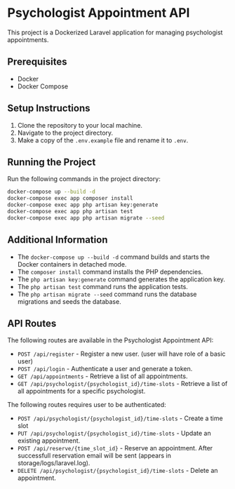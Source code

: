 
# Psychologist Appointment API

This project is a Dockerized Laravel application for managing psychologist appointments.

## Prerequisites

- Docker
- Docker Compose

## Setup Instructions

1. Clone the repository to your local machine.
2. Navigate to the project directory.
3. Make a copy of the `.env.example` file and rename it to `.env`.

## Running the Project

Run the following commands in the project directory:

```bash
docker-compose up --build -d
docker-compose exec app composer install
docker-compose exec app php artisan key:generate
docker-compose exec app php artisan test
docker-compose exec app php artisan migrate --seed
```

## Additional Information

- The `docker-compose up --build -d` command builds and starts the Docker containers in detached mode.
- The `composer install` command installs the PHP dependencies.
- The `php artisan key:generate` command generates the application key.
- The `php artisan test` command runs the application tests.
- The `php artisan migrate --seed` command runs the database migrations and seeds the database.

## API Routes

The following routes are available in the Psychologist Appointment API:

- `POST /api/register` - Register a new user. (user will have role of a basic user)
- `POST /api/login` - Authenticate a user and generate a token.
- `GET /api/appointments` - Retrieve a list of all appointments.
- `GET /api/psychologist/{psychologist_id}/time-slots` - Retrieve a list of all appointments for a specific psychologist.

The following routes requires user to be authenticated:

- `POST /api/psychologist/{psychologist_id}/time-slots` - Create a time slot
- `PUT /api/psychologist/{psychologist_id}/time-slots` - Update an existing appointment.
- `POST /api/reserve/{time_slot_id}` - Reserve an appointment. After successfull reservation email will be sent (appears in storage/logs/laravel.log).
- `DELETE /api/psychologist/{psychologist_id}/time-slots` - Delete an appointment.
